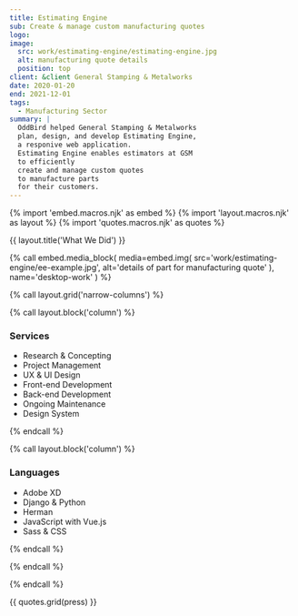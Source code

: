 ```yaml
---
title: Estimating Engine
sub: Create & manage custom manufacturing quotes
logo:
image:
  src: work/estimating-engine/estimating-engine.jpg
  alt: manufacturing quote details
  position: top
client: &client General Stamping & Metalworks
date: 2020-01-20
end: 2021-12-01
tags:
  - Manufacturing Sector
summary: |
  OddBird helped General Stamping & Metalworks
  plan, design, and develop Estimating Engine,
  a responive web application.
  Estimating Engine enables estimators at GSM 
  to efficiently 
  create and manage custom quotes 
  to manufacture parts
  for their customers. 
---
```


{% import 'embed.macros.njk' as embed %}
{% import 'layout.macros.njk' as layout %}
{% import 'quotes.macros.njk' as quotes %}


{{ layout.title('What We Did') }}

{% call embed.media_block(
  media=embed.img(
    src='work/estimating-engine/ee-example.jpg',
    alt='details of part for manufacturing quote'
  ),
    name='desktop-work'
) %}

{% call layout.grid('narrow-columns') %}

{% call layout.block('column') %}

### Services

  - Research & Concepting
  - Project Management
  - UX & UI Design
  - Front-end Development
  - Back-end Development
  - Ongoing Maintenance
  - Design System



{% endcall %}

{% call layout.block('column') %}

### Languages

  - Adobe XD
  - Django & Python
  - Herman
  - JavaScript with Vue.js
  - Sass & CSS



{% endcall %}

{% endcall %}

{% endcall %}

{{ quotes.grid(press) }}
